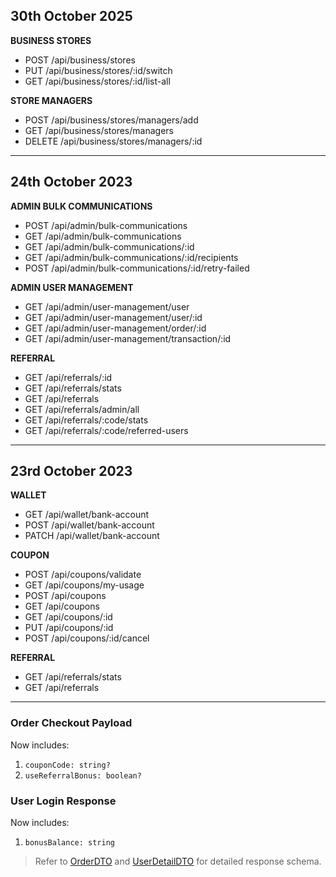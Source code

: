 ## 30th October 2025

**BUSINESS STORES**

- POST /api/business/stores
- PUT /api/business/stores/:id/switch
- GET /api/business/stores/:id/list-all

**STORE MANAGERS**

- POST /api/business/stores/managers/add
- GET /api/business/stores/managers
- DELETE /api/business/stores/managers/:id

---

## 24th October 2023

**ADMIN BULK COMMUNICATIONS**

- POST /api/admin/bulk-communications
- GET /api/admin/bulk-communications
- GET /api/admin/bulk-communications/:id
- GET /api/admin/bulk-communications/:id/recipients
- POST /api/admin/bulk-communications/:id/retry-failed

**ADMIN USER MANAGEMENT**

- GET /api/admin/user-management/user
- GET /api/admin/user-management/user/:id
- GET /api/admin/user-management/order/:id
- GET /api/admin/user-management/transaction/:id

**REFERRAL**

- GET /api/referrals/:id
- GET /api/referrals/stats
- GET /api/referrals
- GET /api/referrals/admin/all
- GET /api/referrals/:code/stats
- GET /api/referrals/:code/referred-users

---

## 23rd October 2023

**WALLET**

- GET /api/wallet/bank-account
- POST /api/wallet/bank-account
- PATCH /api/wallet/bank-account

**COUPON**

- POST /api/coupons/validate
- GET /api/coupons/my-usage
- POST /api/coupons
- GET /api/coupons
- GET /api/coupons/:id
- PUT /api/coupons/:id
- POST /api/coupons/:id/cancel

**REFERRAL**

- GET /api/referrals/stats
- GET /api/referrals

---

### Order Checkout Payload

Now includes:

1. `couponCode: string?`
2. `useReferralBonus: boolean?`

### User Login Response

Now includes:

1. `bonusBalance: string`

> Refer to [OrderDTO](dtos/OrderDTO.md) and [UserDetailDTO](dtos/UserDetailDTO.md) for detailed response schema.
